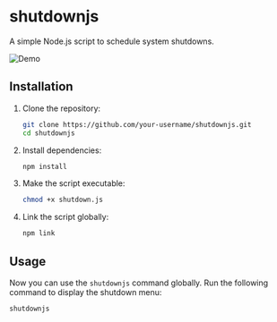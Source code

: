 # shutdownjs

A simple Node.js script to schedule system shutdowns.

![Demo](1.png)

## Installation

1. Clone the repository:

   ```bash
   git clone https://github.com/your-username/shutdownjs.git
   cd shutdownjs
   ```

2. Install dependencies:

   ```bash
   npm install
   ```

3. Make the script executable:

   ```bash
   chmod +x shutdown.js
   ```

4. Link the script globally:

   ```bash
   npm link
   ```

## Usage

Now you can use the `shutdownjs` command globally. Run the following command to display the shutdown menu:

```bash
shutdownjs
```
